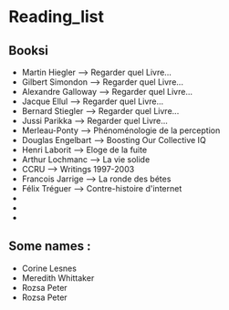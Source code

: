 # Reading_list


## Booksi

- Martin Hiegler          --> Regarder quel Livre...
- Gilbert Simondon        --> Regarder quel Livre...
- Alexandre Galloway      --> Regarder quel Livre...
- Jacque Ellul            --> Regarder quel Livre...
- Bernard Stiegler        --> Regarder quel Livre...
- Jussi Parikka           --> Regarder quel Livre...
- Merleau-Ponty           --> Phénoménologie de la perception
- Douglas Engelbart       --> Boosting Our Collective IQ
- Henri Laborit           --> Eloge de la fuite
- Arthur Lochmanc         --> La vie solide 
- CCRU                    --> Writings 1997-2003
- Francois Jarrige        --> La ronde des bétes 
- Félix Tréguer           --> Contre-histoire d'internet
-
-
-


## Some names :

- Corine Lesnes
- Meredith Whittaker
- Rozsa Peter
- Rozsa Peter
